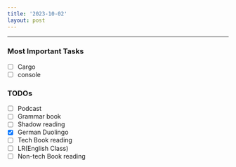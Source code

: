 ```yaml
---
title: '2023-10-02'
layout: post
---
```


---

### Most Important Tasks

- [ ] Cargo
- [ ] console

### TODOs

- [ ] Podcast
- [ ] Grammar book
- [ ] Shadow reading
- [x] German Duolingo
- [ ] Tech Book reading
- [ ] LR(English Class)
- [ ] Non-tech Book reading
